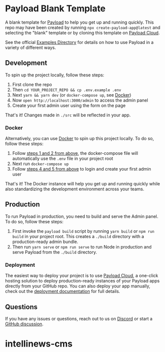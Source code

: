 # Payload Blank Template

A blank template for [Payload](https://github.com/payloadcms/payload) to help you get up and running quickly. This repo may have been created by running `npx create-payload-app@latest` and selecting the "blank" template or by cloning this template on [Payload Cloud](https://payloadcms.com/new/clone/blank).

See the official [Examples Directory](https://github.com/payloadcms/payload/tree/main/examples) for details on how to use Payload in a variety of different ways.

## Development

To spin up the project locally, follow these steps:

1. First clone the repo
1. Then `cd YOUR_PROJECT_REPO && cp .env.example .env`
1. Next `yarn && yarn dev` (or `docker-compose up`, see [Docker](#docker))
1. Now `open http://localhost:3000/admin` to access the admin panel
1. Create your first admin user using the form on the page

That's it! Changes made in `./src` will be reflected in your app.

### Docker

Alternatively, you can use [Docker](https://www.docker.com) to spin up this project locally. To do so, follow these steps:

1. Follow [steps 1 and 2 from above](#development), the docker-compose file will automatically use the `.env` file in your project root
1. Next run `docker-compose up`
1. Follow [steps 4 and 5 from above](#development) to login and create your first admin user

That's it! The Docker instance will help you get up and running quickly while also standardizing the development environment across your teams.

## Production

To run Payload in production, you need to build and serve the Admin panel. To do so, follow these steps:

1. First invoke the `payload build` script by running `yarn build` or `npm run build` in your project root. This creates a `./build` directory with a production-ready admin bundle.
1. Then run `yarn serve` or `npm run serve` to run Node in production and serve Payload from the `./build` directory.

### Deployment

The easiest way to deploy your project is to use [Payload Cloud](https://payloadcms.com/new/import), a one-click hosting solution to deploy production-ready instances of your Payload apps directly from your GitHub repo. You can also deploy your app manually, check out the [deployment documentation](https://payloadcms.com/docs/production/deployment) for full details.

## Questions

If you have any issues or questions, reach out to us on [Discord](https://discord.com/invite/payload) or start a [GitHub discussion](https://github.com/payloadcms/payload/discussions).
# intellinews-cms
